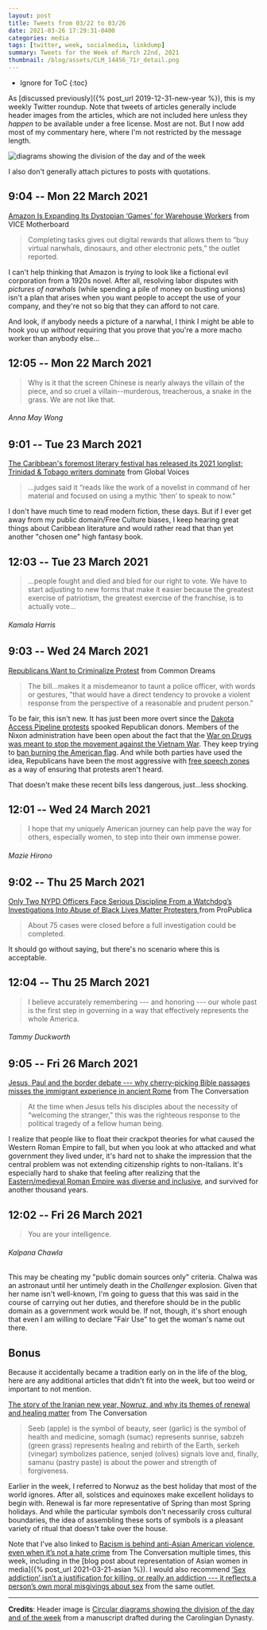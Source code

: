 ```yaml
---
layout: post
title: Tweets from 03/22 to 03/26
date: 2021-03-26 17:29:31-0400
categories: media
tags: [twitter, week, socialmedia, linkdump]
summary: Tweets for the Week of March 22nd, 2021
thumbnail: /blog/assets/CLM_14456_71r_detail.png
---
```


* Ignore for ToC
{:toc}

As [discussed previously]({% post_url 2019-12-31-new-year %}), this is my weekly Twitter roundup.  Note that tweets of articles generally include header images from the articles, which are not included here unless they *happen* to be available under a free license.  Most are not.  But I now add most of my commentary here, where I'm not restricted by the message length.

![diagrams showing the division of the day and of the week](/blog/assets/CLM_14456_71r_detail.png "diagrams showing the division of the day and of the week")

I also don't generally attach pictures to posts with quotations.

## 9:04 -- Mon 22 March 2021

[<i class="fab fa-twitter-square"></i>](https://jcolag.github.io/twitter/1373983801857040386) [Amazon Is Expanding Its Dystopian ‘Games’ for Warehouse Workers](https://www.vice.com/en/article/bvxqjm/amazon-is-expanding-its-dystopian-games-for-warehouse-workers) from VICE Motherboard

 > Completing tasks gives out digital rewards that allows them to “buy virtual narwhals, dinosaurs, and other electronic pets,” the outlet reported.

I can't help thinking that Amazon is *trying* to look like a fictional evil corporation from a 1920s novel.  After all, resolving labor disputes with *pictures of narwhals* (while spending a pile of money on busting unions) isn't a plan that arises when you want people to accept the use of your company, and they're not so big that they can afford to not care.

And look, if anybody needs a picture of a narwhal, I think I might be able to hook you up *without* requiring that you prove that you're a more macho worker than anybody else...

## 12:05 -- Mon 22 March 2021

[<i class="fab fa-twitter"></i>](https://jcolag.github.io/twitter/1374029351709110279)

 > Why is it that the screen Chinese is nearly always the villain of the piece, and so cruel a villain--murderous, treacherous, a snake in the grass. We are not like that.

###### Anna May Wong

## 9:01 -- Tue 23 March 2021

[<i class="fab fa-twitter-square"></i>](https://jcolag.github.io/twitter/1374345434441781249) [The Caribbean's foremost literary festival has released its 2021 longlist; Trinidad & Tobago writers dominate](https://globalvoices.org/2021/03/15/the-caribbeans-foremost-literary-festival-has-released-its-2021-longlist-trinidad-tobago-writers-dominate/) from Global Voices

 > ...judges said it “reads like the work of a novelist in command of her material and focused on using a mythic ‘then’ to speak to now.”

I don't have much time to read modern fiction, these days.  But if I ever get away from my public domain/Free Culture biases, I keep hearing great things about Caribbean literature and would rather read that than yet another "chosen one" high fantasy book.

## 12:03 -- Tue 23 March 2021

[<i class="fab fa-twitter"></i>](https://jcolag.github.io/twitter/1374391236224638983)

 > ...people fought and died and bled for our right to vote. We have to start adjusting to new forms that make it easier because the greatest exercise of patriotism, the greatest exercise of the franchise, is to actually vote...

###### Kamala Harris

## 9:03 -- Wed 24 March 2021

[<i class="fab fa-twitter-square"></i>](https://jcolag.github.io/twitter/1374708325661704193) [Republicans Want to Criminalize Protest](https://www.commondreams.org/views/2021/03/16/republicans-want-criminalize-protest) from Common Dreams

 > The bill...makes it a misdemeanor to taunt a police officer, with words or gestures, "that would have a direct tendency to provoke a violent response from the perspective of a reasonable and prudent person."

To be fair, this isn't new.  It has just been more overt since the [Dakota Access Pipeline protests](https://en.wikipedia.org/wiki/Dakota_Access_Pipeline_protests) spooked Republican donors.  Members of the Nixon administration have been open about the fact that the [War on Drugs was meant to stop the movement against the Vietnam War](https://www.vox.com/2016/3/22/11278760/war-on-drugs-racism-nixon).  They keep trying to [ban burning the American flag](https://en.wikipedia.org/wiki/Flag_Desecration_Amendment).  And while both parties have used the idea, Republicans have been the most aggressive with [free speech zones](https://en.wikipedia.org/wiki/Free_speech_zone) as a way of ensuring that protests aren't heard.

That doesn't make these recent bills less dangerous, just...less shocking.

## 12:01 -- Wed 24 March 2021

[<i class="fab fa-twitter"></i>](https://jcolag.github.io/twitter/1374753121071591427)

 > I hope that my uniquely American journey can help pave the way for others, especially women, to step into their own immense power.

###### Mazie Hirono

## 9:02 -- Thu 25 March 2021

[<i class="fab fa-twitter-square"></i>](https://jcolag.github.io/twitter/1375070462137393162) [Only Two NYPD Officers Face Serious Discipline From a Watchdog’s Investigations Into Abuse of Black Lives Matter Protesters ](https://www.propublica.org/article/only-two-nypd-officers-face-serious-discipline-from-a-watchdogs-investigations-into-abuse-of-black-lives-matter-protesters) from ProPublica

 > About 75 cases were closed before a full investigation could be completed.

It should go without saying, but there's no scenario where this is acceptable.

## 12:04 -- Thu 25 March 2021

[<i class="fab fa-twitter"></i>](https://jcolag.github.io/twitter/1375116263517605889)

 > I believe accurately remembering --- and honoring --- our whole past is the first step in governing in a way that effectively represents the whole America.

###### Tammy Duckworth

## 9:05 -- Fri 26 March 2021

[<i class="fab fa-twitter-square"></i>](https://jcolag.github.io/twitter/1375433605376307200) [Jesus, Paul and the border debate --- why cherry-picking Bible passages misses the immigrant experience in ancient Rome](https://theconversation.com/jesus-paul-and-the-border-debate-why-cherry-picking-bible-passages-misses-the-immigrant-experience-in-ancient-rome-155021) from The Conversation

 > At the time when Jesus tells his disciples about the necessity of “welcoming the stranger,” this was the righteous response to the political tragedy of a fellow human being.

I realize that people like to float their crackpot theories for what caused the Western Roman Empire to fall, but when you look at who attacked and what government they lived under, it's hard not to shake the impression that the central problem was not extending citizenship rights to non-Italians.  It's especially hard to shake that feeling after realizing that the [Eastern/medieval Roman Empire was diverse and inclusive](https://theconversation.com/why-white-supremacists-and-qanon-enthusiasts-are-obsessed-but-very-wrong-about-the-byzantine-empire-154994), and survived for another thousand years.

## 12:02 -- Fri 26 March 2021

[<i class="fab fa-twitter"></i>](https://jcolag.github.io/twitter/1375478148331053061)

 > You are your intelligence.

###### Kalpana Chawla

This may be cheating my "public domain sources only" criteria.  Chalwa was an astronaut until her untimely death in the *Challenger* explosion.  Given that her name isn't well-known, I'm going to guess that this was said in the course of carrying out her duties, and therefore should be in the public domain as a government work would be.  If not, though, it's short enough that even I am willing to declare "Fair Use" to get the woman's name out there.

## Bonus

Because it accidentally became a tradition early on in the life of the blog, here are any additional articles that didn't fit into the week, but too weird or important to not mention.

<i class="fas fa-square"></i> [The story of the Iranian new year, Nowruz, and why its themes of renewal and healing matter](https://theconversation.com/the-story-of-the-iranian-new-year-nowruz-and-why-its-themes-of-renewal-and-healing-matter-156701) from The Conversation

 > Seeb (apple) is the symbol of beauty, seer (garlic) is the symbol of health and medicine, somagh (sumac) represents sunrise, sabzeh (green grass) represents healing and rebirth of the Earth, serkeh (vinegar) symbolizes patience, senjed (olives) signals love and, finally, samanu (pastry paste) is about the power and strength of forgiveness.

Earlier in the week, I referred to Norwuz as the best holiday that most of the world ignores.  After all, solstices and equinoxes make excellent holidays to begin with.  Renewal is far more representative of Spring than most Spring holidays.  And while the particular symbols don't necessarily cross cultural boundaries, the idea of assembling these sorts of symbols is a pleasant variety of ritual that doesn't take over the house.

Note that I've also linked to [Racism is behind anti-Asian American violence, even when it’s not a hate crime](https://theconversation.com/racism-is-behind-anti-asian-american-violence-even-when-its-not-a-hate-crime-157487) from The Conversation multiple times, this week, including in the [blog post about representation of Asian women in media]({% post_url 2021-03-21-asian %}).  I would also recommend [‘Sex addiction’ isn’t a justification for killing, or really an addiction --- it reflects a person’s own moral misgivings about sex](https://theconversation.com/sex-addiction-isnt-a-justification-for-killing-or-really-an-addiction-it-reflects-a-persons-own-moral-misgivings-about-sex-157543) from the same outlet.

* * *

**Credits**:  Header image is [Circular diagrams showing the division of the day and of the week](https://en.wikipedia.org/wiki/Week#/media/File:CLM_14456_71r_detail.jpg) from a manuscript drafted during the Carolingian Dynasty.
